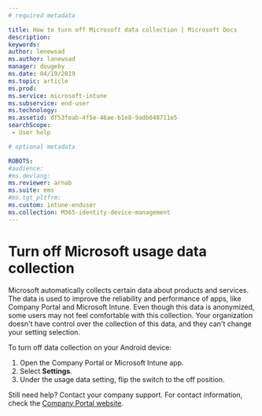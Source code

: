 ```yaml
---
# required metadata

title: How to turn off Microsoft data collection | Microsoft Docs
description:
keywords:
author: lenewsad
ms.author: lanewsad
manager: dougeby
ms.date: 04/19/2019
ms.topic: article
ms.prod:
ms.service: microsoft-intune
ms.subservice: end-user
ms.technology:
ms.assetid: df53feab-4f5e-46ae-b1e8-9adb048711e5
searchScope:
 - User help

# optional metadata

ROBOTS:  
#audience:
#ms.devlang:
ms.reviewer: arnab
ms.suite: ems
#ms.tgt_pltfrm:
ms.custom: intune-enduser
ms.collection: M365-identity-device-management
---
```


# Turn off Microsoft usage data collection

Microsoft automatically collects certain data about products and services. The data is used to improve the reliability and performance of apps, like Company Portal and Microsoft Intune. Even though this data is anonymized, some users may not feel comfortable with this collection. Your organization doesn't have control over the collection of this data, and they can't change your setting selection.   

To turn off data collection on your Android device:  

1. Open the Company Portal or Microsoft Intune app.
2. Select **Settings**.
3. Under the usage data setting, flip the switch to the off position. 

Still need help? Contact your company support. For contact information, check the [Company Portal website](https://go.microsoft.com/fwlink/?linkid=2010980).
